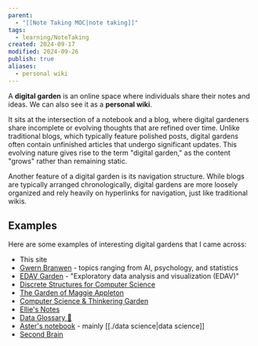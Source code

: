 ```yaml
---
parent:
  - "[[Note Taking MOC|note taking]]"
tags:
  - learning/NoteTaking
created: 2024-09-17
modified: 2024-09-26
publish: true
aliases:
  - personal wiki
---
```

A **digital garden** is an online space where individuals share their notes and ideas. We can also see it as a **personal wiki**.

It sits at the intersection of a notebook and a blog, where digital gardeners share incomplete or evolving thoughts that are refined over time. Unlike traditional blogs, which typically feature polished posts, digital gardens often contain unfinished articles that undergo significant updates. This evolving nature gives rise to the term "digital garden," as the content "grows" rather than remaining static.

Another feature of a digital garden is its navigation structure. While blogs are typically arranged chronologically, digital gardens are more loosely organized and rely heavily on hyperlinks for navigation, just like traditional wikis.

## Examples
Here are some examples of interesting digital gardens that I came across:
- This site
- [Gwern Branwen](https://gwern.net) - topics ranging from AI, psychology, and statistics
- [EDAV Garden](https://edav-garden.netlify.app/) - "Exploratory data analysis and visualization (EDAV)"
- [Discrete Structures for Computer Science](https://publish.obsidian.md/discretecs)
- [The Garden of Maggie Appleton](https://maggieappleton.com/garden)
- [Computer Science & Thinkering Garden](https://notes.yxy.ninja/)
- [Ellie's Notes](https://ellie.wtf/)
- [Data Glossary 🧠](https://glossary.airbyte.com/)
- [Aster's notebook](https://notes.asterhu.com/) - mainly [[./data science|data science]]
- [Second Brain](https://www.ssp.sh/brain/)